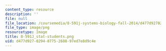 ```yaml
---
content_type: resource
description: ''
file: null
file_location: /coursemedia/8-591j-systems-biology-fall-2014/d477d92702948775268897ed7e8d9c4e_8-591J_stat-students.png
file_type: image/png
resourcetype: Image
title: 8-591J_stat-students.png
uid: d477d927-0294-8775-2688-97ed7e8d9c4e
---
```

